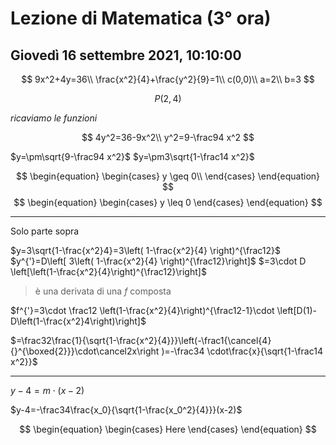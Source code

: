 # Lezione di Matematica (3° ora) 
## Giovedì 16 settembre 2021, 10:10:00

$$
9x^2+4y=36\\
\frac{x^2}{4}+\frac{y^2}{9}=1\\
c(0,0)\\
a=2\\
b=3
$$

$$
P(2,4)
$$

$ricaviamo$ $le$ $funzioni$

$$
4y^2=36-9x^2\\
y^2=9-\frac94 x^2 
$$


$y=\pm\sqrt{9-\frac94 x^2}$
$y=\pm3\sqrt{1-\frac14 x^2}$

$$
\begin{equation} \begin{cases} 
y \geq 0\\
 \end{cases} \end{equation}
$$
$$
\begin{equation} \begin{cases} 
y \leq 0
\end{cases} \end{equation}
$$

---


Solo parte sopra


$y=3\sqrt{1-\frac{x^2}4}=3\left( 1-\frac{x^2}{4} \right)^{\frac12}$
$y^{'}=D\left[ 3\left( 1-\frac{x^2}{4} \right)^{\frac12}\right]$ 
$=3\cdot D \left[\left(1-\frac{x^2}{4}\right)^{\frac12}\right]$
> è una derivata di una $f$ composta

$f^{'}=3\cdot \frac12 \left(1-\frac{x^2}{4}\right)^{\frac12-1}\cdot \left[D(1)-D\left(1-\frac{x^2}4\right)\right]$

$=\frac32\frac{1}{\sqrt{1-\frac{x^2}{4}}}\left(-\frac1{\cancel{4} {}^{\boxed{2}}}\cdot\cancel2x\right )=-\frac34 \cdot\frac{x}{\sqrt{1-\frac14 x^2}}$


---

$y-4=m\cdot(x-2)$



$y-4=-\frac34\frac{x_0}{\sqrt{1-\frac{x_0^2}{4}}}(x-2)$


$$
\begin{equation} \begin{cases} Here \end{cases} \end{equation}
$$
<!--stackedit_data:
eyJoaXN0b3J5IjpbMTQ4MDc1Mjg5NiwxOTYyNTQ1MjE4LC0yMj
UzODQyMDIsLTk1MTQyMTQxM119
-->